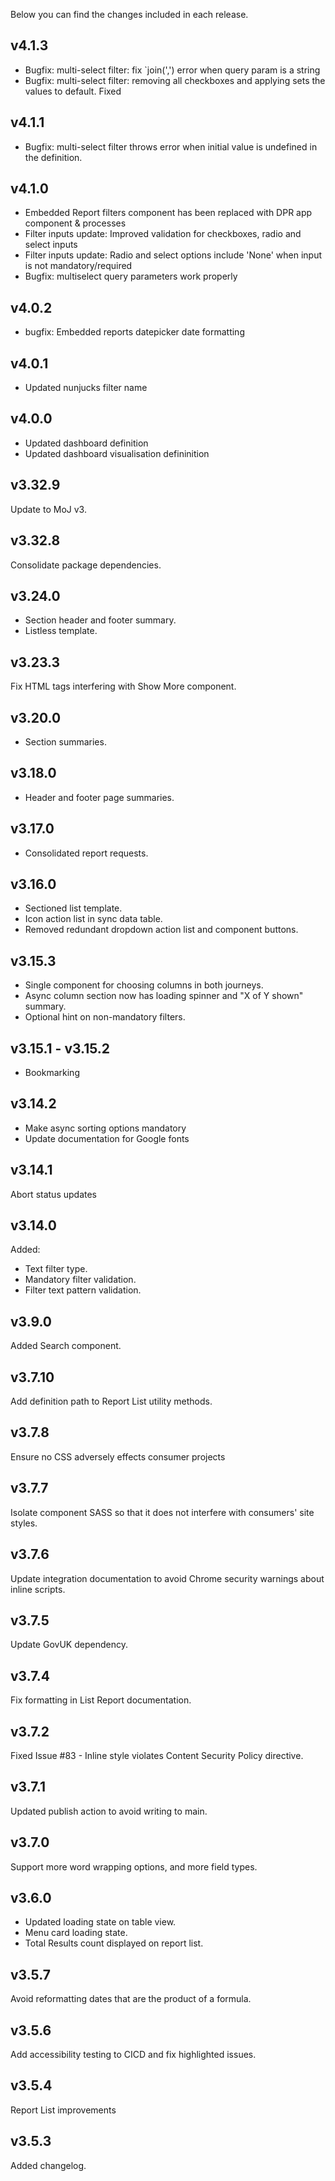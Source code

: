 Below you can find the changes included in each release.

## v4.1.3

- Bugfix: multi-select filter: fix `join(',') error when query param is a string
- Bugfix: multi-select filter: removing all checkboxes and applying sets the values to default. Fixed

## v4.1.1

- Bugfix: multi-select filter throws error when initial value is undefined in the definition.

## v4.1.0

- Embedded Report filters component has been replaced with DPR app component & processes
- Filter inputs update: Improved validation for checkboxes, radio and select inputs
- Filter inputs update: Radio and select options include 'None' when input is not mandatory/required
- Bugfix: multiselect query parameters work properly

## v4.0.2

- bugfix: Embedded reports datepicker date formatting 

## v4.0.1

- Updated nunjucks filter name 

## v4.0.0 

- Updated dashboard definition
- Updated dashboard visualisation defininition

## v3.32.9

Update to MoJ v3.

## v3.32.8

Consolidate package dependencies.

## v3.24.0

- Section header and footer summary.
- Listless template.

## v3.23.3

Fix HTML tags interfering with Show More component.

## v3.20.0

- Section summaries.

## v3.18.0

- Header and footer page summaries.

## v3.17.0

- Consolidated report requests.

## v3.16.0

- Sectioned list template.
- Icon action list in sync data table.
- Removed redundant dropdown action list and component buttons.

## v3.15.3

- Single component for choosing columns in both journeys.
- Async column section now has loading spinner and "X of Y shown" summary.
- Optional hint on non-mandatory filters.

## v3.15.1 - v3.15.2

- Bookmarking

## v3.14.2

- Make async sorting options mandatory
- Update documentation for Google fonts

## v3.14.1

Abort status updates

## v3.14.0

Added:

- Text filter type.
- Mandatory filter validation.
- Filter text pattern validation.

## v3.9.0

Added Search component.

## v3.7.10

Add definition path to Report List utility methods.

## v3.7.8

Ensure no CSS adversely effects consumer projects

## v3.7.7

Isolate component SASS so that it does not interfere with consumers' site styles.

## v3.7.6

Update integration documentation to avoid Chrome security warnings about inline scripts.

## v3.7.5

Update GovUK dependency.

## v3.7.4

Fix formatting in List Report documentation.

## v3.7.2

Fixed Issue #83 - Inline style violates Content Security Policy directive.

## v3.7.1

Updated publish action to avoid writing to main.

## v3.7.0

Support more word wrapping options, and more field types.

## v3.6.0

- Updated loading state on table view.
- Menu card loading state.
- Total Results count displayed on report list.

## v3.5.7

Avoid reformatting dates that are the product of a formula.

## v3.5.6

Add accessibility testing to CICD and fix highlighted issues.

## v3.5.4

Report List improvements

## v3.5.3

Added changelog.
